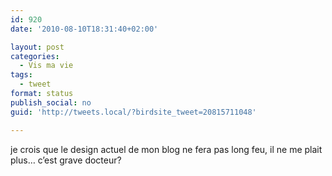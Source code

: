 ```yaml
---
id: 920
date: '2010-08-10T18:31:40+02:00'

layout: post
categories:
  - Vis ma vie
tags:
  - tweet
format: status
publish_social: no
guid: 'http://tweets.local/?birdsite_tweet=20815711048'

---
```


je crois que le design actuel de mon blog ne fera pas long feu, il ne me plait plus… c’est grave docteur?